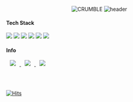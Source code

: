 <div align="center">

![CRUMBLE](https://user-images.githubusercontent.com/102159721/215468189-696f1ecb-4b89-4cb3-9860-d2d5a53cef28.jpg)
![header](https://capsule-render.vercel.app/api?type=waving&color=108bde&height=250&section=header&text=BE%20ANYWHERE&fontSize=60&animation=fadeIn&fontAlignY=32&desc=Unbiased%20Journey%20to%20the%20Wider%20World&descAlignY=51&descAlign=70)

<!--   ![Anurag's GitHub stats](https://github-readme-stats.vercel.app/api?username=asheroh&show_icons=true&theme=tokyonight) -->
  
<!-- <a href="https://github.com/anuraghazra/github-readme-stats">
  <img src="https://github-readme-stats.vercel.app/api/top-langs/?username=asheroh&layout=compact&theme=material-palenight&hide_border=true&bg_color=20232a&icon_color=E3E3E3A8&text_color=fff&title_color=108bde" width=49.2%"
</a> -->
<!-- <a href="https://github.com/ashutosh00710/github-readme-activity-graph">
  <img src="https://github-readme-activity-graph.cyclic.app/graph?username=asheroh&theme=react-dark&bg_color=20232a&hide_border=true&line=108bde&color=108bde" width=98%/>
</a> -->

<div align="left">
  
#### Tech Stack

<img src="https://img.shields.io/badge/Javascript-F0DB4F?style=for-the-badge&logo=javascript&logoColor=white">
<img src="https://img.shields.io/badge/React-61DAFB?style=for-the-badge&logo=react&logoColor=white">
<img src="https://img.shields.io/badge/React Native-613e9e?style=for-the-badge&logo=react&logoColor=white">
<img src="https://img.shields.io/badge/TypeScript-3178C6?style=for-the-badge&logo=typescript&logoColor=white">
<img src="https://img.shields.io/badge/Next-000000?style=for-the-badge&logo=Next.js&logoColor=white">
<img src="https://img.shields.io/badge/Figma-F24E1E?style=for-the-badge&logo=figma&logoColor=white">

#### Info

<a href="https://www.instagram.com/way_to_focus/">
    <img 
        src="http://img.shields.io/badge/-Instagram-108bde?style=for-the-badge&logo=Instagram&link=https://www.instagram.com/way_to_focus/"
        style="height : auto; margin-left : 10px; margin-right : 10px;"/>
</a>
<a href="https://blog.naver.com/wnstj701/">
    <img 
        src="http://img.shields.io/badge/-Blog-ffffff?style=for-the-badge&logo=Naver&link=https://www.blog.naver.com/wnstj701/"
        style="height : auto; margin-left : 10px; margin-right : 10px;"/>
</a>
<a href="https://velog.io/@asheroh">
    <img 
        src="http://img.shields.io/badge/-Velog-ffffff?style=for-the-badge&logo=Velog&link=https://www.blog.naver.com/wnstj701/"
        style="height : auto; margin-left : 10px; margin-right : 10px;"/>
</a>

<br/><br/>

[![Hits](https://hits.seeyoufarm.com/api/count/incr/badge.svg?url=https%3A%2F%2Fgithub.com%2Fasheroh&count_bg=%233D9FC8&title_bg=%23555555&icon=apacheairflow.svg&icon_color=%23E7E7E7&title=hits&edge_flat=false)](https://hits.seeyoufarm.com)

</div>

<!--   ![Footer](https://capsule-render.vercel.app/api?type=waving&color=108bde&height=200&section=footer) -->

</div>
